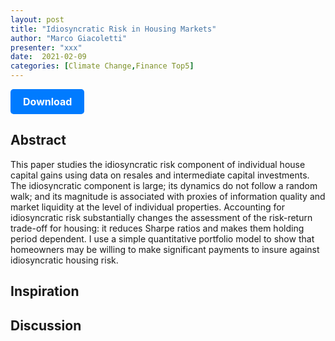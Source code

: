 ```yaml
---
layout: post
title: "Idiosyncratic Risk in Housing Markets"
author: "Marco Giacoletti"
presenter: "xxx"
date:  2021-02-09
categories: [Climate Change,Finance Top5]
---
```



<p>
  <a href="https://deliverypdf.ssrn.com/delivery.php?ID=525111031127089075082090107100088124056042028006019024112094088117002120024093018070103101010014014024108094015017020099007082007025008015092024112065000087002108011019026047069095001029121074068064100079066076086010065123099117097018010112124008072000&EXT=pdf&INDEX=TRUE" class="button">
    Download
  </a>
</p>

<style>
  .button {
    display: inline-block;
    padding: 10px 20px;
    background-color: #007bff;
    color: #fff;
    text-decoration: none;
    border-radius: 5px;
    font-size: 16px;
    font-weight: bold;
  }
</style>

## Abstract
This paper studies the idiosyncratic risk component of individual house capital gains using data on resales and intermediate capital investments. The idiosyncratic component is large; its dynamics do not follow a random walk; and its magnitude is associated with proxies of information quality and market liquidity at the level of individual properties. Accounting for idiosyncratic risk substantially changes the assessment of the risk-return trade-off for housing: it reduces Sharpe ratios and makes them holding period dependent. I use a simple quantitative portfolio model to show that homeowners may be willing to make significant payments to insure against idiosyncratic housing risk.
## Inspiration




## Discussion

